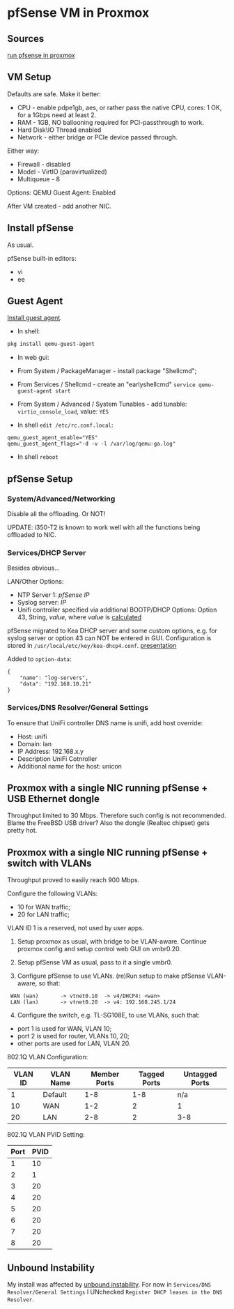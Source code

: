 # pfSense VM in Proxmox

## Sources

[run pfsense in
proxmox](https://pfstore.com.au/blogs/guides/run-pfsense-in-proxmox)

## VM Setup

Defaults are safe.  Make it better:

* CPU - enable pdpe1gb, aes, or rather pass the native CPU, cores: 1 OK, for a
1Gbps need at least 2.
* RAM - 1GB, NO ballooning required for PCI-passthrough to work.
* Hard Disk\IO Thread enabled
* Network - either bridge or PCIe device passed through.

Either way:
* Firewall - disabled
* Model - VirtIO (paravirtualized)
* Multiqueue - 8

Options: QEMU Guest Agent: Enabled

After VM created - add another NIC.

## Install pfSense

As usual.

pfSense built-in editors:

* vi
* ee

## Guest Agent

[Install guest
agent](https://forum.netgate.com/topic/162083/pfsense-vm-on-proxmox-qemu-agent-installation).

* In shell:

```sh
pkg install qemu-guest-agent
```

* In web gui:

* From System / PackageManager - install package "Shellcmd";
* From Services / Shellcmd - create an "earlyshellcmd"
`service qemu-guest-agent start`
* From System / Advanced / System Tunables - add tunable: `virtio_console_load`,
value: `YES`

* In shell `edit /etc/rc.conf.local`:
```
qemu_guest_agent_enable="YES"
qemu_guest_agent_flags="-d -v -l /var/log/qemu-ga.log"
```
* In shell `reboot`

## pfSense Setup

### System/Advanced/Networking

Disable all the offloading.  Or NOT!

UPDATE: i350-T2 is known to work well with all the functions being offloaded to
NIC.

### Services/DHCP Server

Besides obvious...

LAN/Other Options:

* NTP Server 1: _pfSense IP_
* Syslog server: _IP_
* Unifi controller specified via additional BOOTP/DHCP Options: Option 43,
String, _value_, where _value_ is
[calculated](https://tcpip.wtf/en/unifi-l3-adoption-with-dhcp-option-43-on-pfsense-mikrotik-and-others.htm)

pfSense migrated to Kea DHCP server and some custom options, e.g. for syslog
server or option 43 can NOT be entered in GUI. Configuration is stored in
`/usr/local/etc/key/kea-dhcp4.conf`.
[presentation](https://redmine.pfsense.org/attachments/download/5565/2023kea_custom_options.pdf)

Added to `option-data`:

```
{
    "name": "log-servers",
    "data": "192.168.10.21"
}
```

### Services/DNS Resolver/General Settings

To ensure that UniFi controller DNS name is unifi, add host override:

* Host: unifi
* Domain: lan
* IP Address: 192.168.x.y
* Description UniFi Cotnroller
* Additional name for the host: unicon

## Proxmox with a single NIC running pfSense + USB Ethernet dongle

Throughput limited to 30 Mbps.
Therefore such config is not recommended.
Blame the FreeBSD USB driver?
Also the dongle (Realtec chipset) gets pretty hot.

## Proxmox with a single NIC running pfSense + switch with VLANs

Throughput proved to easily reach 900 Mbps.

Configure the following VLANs:

* 10 for WAN traffic;
* 20 for LAN traffic;

VLAN ID 1 is a reserved, not used by user apps.

1. Setup proxmox as usual, with bridge to be VLAN-aware.
Continue proxmox config and setup control web GUI on vmbr0.20.

2. Setup pfSense VM as usual, pass to it a single vmbr0.

3. Configure pfSense to use VLANs.
(re)Run setup to make pfSense VLAN-aware, so that:

```
 WAN (wan)       -> vtnet0.10  -> v4/DHCP4: <wan>
 LAN (lan)       -> vtnet0.20  -> v4: 192.168.245.1/24
```

4. Configure the switch, e.g. TL-SG108E, to use VLANs, such that:

* port 1 is used for WAN, VLAN 10;
* port 2 is used for router, VLANs 10, 20;
* other ports are used for LAN, VLAN 20.

802.1Q VLAN Configuration:

VLAN ID|VLAN Name|Member Ports|Tagged Ports|Untagged Ports|
-------|---------|------------|------------|--------------|
1	    |Default  |1-8         |1-8         |n/a|
10     |WAN      |1-2         |2           |1|
20     |LAN      |2-8         |2           |3-8|

802.1Q VLAN PVID Setting:

Port|PVID|
----|----|
1|10
2|1
3|20
4|20
5|20
6|20
7|20
8|20

## Unbound Instability

My install was affected by [unbound
instability](https://redmine.pfsense.org/issues/11316).
For now in `Services/DNS Resolver/General Settings` I UNchecked
`Register DHCP leases in the DNS Resolver`.

